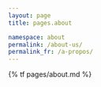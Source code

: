 ```yaml
---
layout: page
title: pages.about

namespace: about
permalink: /about-us/
permalink_fr: /a-propos/
---
```


<style>

    a img:hover {
        background-color: #78C475;
        border-radius: 2em;
    }

    .maps {
        background-color: #78C475;
        padding: 1.5em;
        border-radius: 2em;
        width: 75%;
        position: relative;
        float: left;
        font-family: 'Montserrat', sans-serif;
        font-weight: bold;
        color: black;
    }

    .real-map {
        width: 60%;
    }

    .maps-description {
        width: 35%;
        float: right;
        text-align: center;
    }

    .maps-description h3 {
        width: 100%;
    }

    @media screen and (max-width: 650px) {
        .real-map {
            width: 100%;
        }
        
        .maps-description {
            width: 100%;
        }
    }
    
    ul {
        display: flex;
        flex-wrap: wrap;
  
    }
</style>

{% tf pages/about.md %}